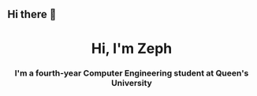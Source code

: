 ## Hi there 👋
<h1 align="center">Hi, I'm Zeph</h1>  
<h3 align="center">I'm a fourth-year Computer Engineering student at Queen's University</h3>  
<!--
**ZephVanIterson/ZephVanIterson** is a ✨ _special_ ✨ repository because its `README.md` (this file) appears on your GitHub profile.

Here are some ideas to get you started:

- 🔭 I’m currently working on ...
- 🌱 I’m currently learning ...
- 👯 I’m looking to collaborate on ...
- 🤔 I’m looking for help with ...
- 💬 Ask me about ...
- 📫 How to reach me: ...
- 😄 Pronouns: ...
- ⚡ Fun fact: ...
-->
